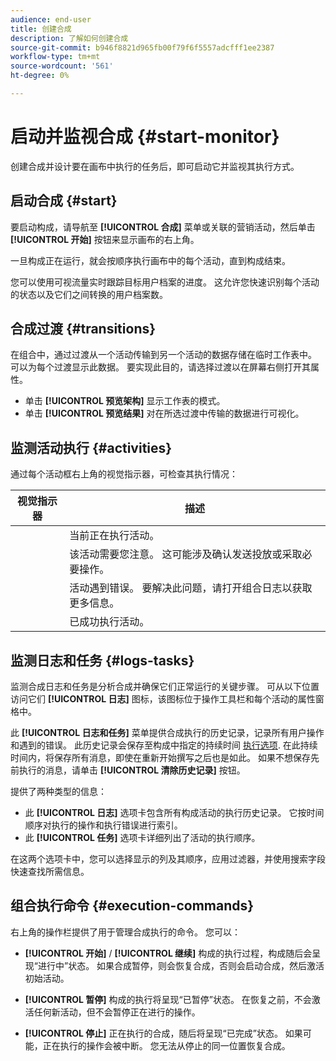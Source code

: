 ```yaml
---
audience: end-user
title: 创建合成
description: 了解如何创建合成
source-git-commit: b946f8821d965fb00f79f6f5557adcfff1ee2387
workflow-type: tm+mt
source-wordcount: '561'
ht-degree: 0%

---
```



# 启动并监视合成 {#start-monitor}

创建合成并设计要在画布中执行的任务后，即可启动它并监视其执行方式。

## 启动合成 {#start}

要启动构成，请导航至 **[!UICONTROL 合成]** 菜单或关联的营销活动，然后单击 **[!UICONTROL 开始]** 按钮来显示画布的右上角。

一旦构成正在运行，就会按顺序执行画布中的每个活动，直到构成结束。

您可以使用可视流量实时跟踪目标用户档案的进度。 这允许您快速识别每个活动的状态以及它们之间转换的用户档案数。

## 合成过渡 {#transitions}

在组合中，通过过渡从一个活动传输到另一个活动的数据存储在临时工作表中。 可以为每个过渡显示此数据。 要实现此目的，请选择过渡以在屏幕右侧打开其属性。

* 单击 **[!UICONTROL 预览架构]** 显示工作表的模式。
* 单击 **[!UICONTROL 预览结果]** 对在所选过渡中传输的数据进行可视化。

## 监测活动执行 {#activities}

通过每个活动框右上角的视觉指示器，可检查其执行情况：

| 视觉指示器 | 描述 |
|-----|------------|
|  | 当前正在执行活动。 |
|  | 该活动需要您注意。 这可能涉及确认发送投放或采取必要操作。 |
|  | 活动遇到错误。 要解决此问题，请打开组合日志以获取更多信息。 |
|  | 已成功执行活动。 |

## 监测日志和任务 {#logs-tasks}

监测合成日志和任务是分析合成并确保它们正常运行的关键步骤。 可从以下位置访问它们 **[!UICONTROL 日志]** 图标，该图标位于操作工具栏和每个活动的属性窗格中。

此 **[!UICONTROL 日志和任务]** 菜单提供合成执行的历史记录，记录所有用户操作和遇到的错误。 此历史记录会保存至构成中指定的持续时间 [执行选项](composition-settings.md). 在此持续时间内，将保存所有消息，即使在重新开始撰写之后也是如此。 如果不想保存先前执行的消息，请单击 **[!UICONTROL 清除历史记录]** 按钮。

提供了两种类型的信息：

* 此 **[!UICONTROL 日志]** 选项卡包含所有构成活动的执行历史记录。 它按时间顺序对执行的操作和执行错误进行索引。
* 此 **[!UICONTROL 任务]** 选项卡详细列出了活动的执行顺序。

在这两个选项卡中，您可以选择显示的列及其顺序，应用过滤器，并使用搜索字段快速查找所需信息。

## 组合执行命令 {#execution-commands}

右上角的操作栏提供了用于管理合成执行的命令。 您可以：

* **[!UICONTROL 开始]** / **[!UICONTROL 继续]** 构成的执行过程，构成随后会呈现“进行中”状态。 如果合成暂停，则会恢复合成，否则会启动合成，然后激活初始活动。

* **[!UICONTROL 暂停]** 构成的执行将呈现“已暂停”状态。 在恢复之前，不会激活任何新活动，但不会暂停正在进行的操作。

* **[!UICONTROL 停止]** 正在执行的合成，随后将呈现“已完成”状态。 如果可能，正在执行的操作会被中断。 您无法从停止的同一位置恢复合成。
